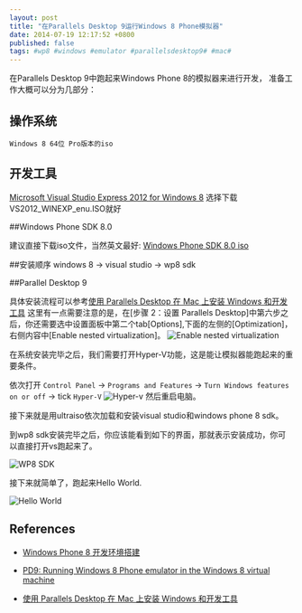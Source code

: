 ```yaml
---
layout: post
title: "在Parallels Desktop 9运行Windows 8 Phone模拟器"
date: 2014-07-19 12:17:52 +0800
published: false
tags: #wp8 #windows #emulator #parallelsdesktop9# #mac#
---
```


在Parallels Desktop 9中跑起来Windows Phone 8的模拟器来进行开发， 准备工作大概可以分为几部分：

## 操作系统

	Windows 8 64位 Pro版本的iso
	
## 开发工具

[Microsoft Visual Studio Express 2012 for Windows 8](http://www.microsoft.com/en-US/download/details.aspx?id=30664)	选择下载VS2012_WINEXP_enu.ISO就好

##Windows Phone SDK 8.0

建议直接下载iso文件，当然英文最好: [Windows Phone SDK 8.0 iso](http://download.microsoft.com/download/9/3/8/938A5074-461F-4E3D-89F4-5CE2F42C1E36/fulltril30/iso/wpsdkv80_enu1.iso)

##安装顺序
	windows 8  -> visual studio -> wp8 sdk


##Parallel Desktop 9

具体安装流程可以参考[使用 Parallels Desktop 在 Mac 上安装 Windows 和开发工具](http://msdn.microsoft.com/zh-cn/library/windows/apps/jj945424.aspx) 这里有一点需要注意的是，在[步骤 2：设置 Parallels Desktop]中第六步之后，你还需要选中设置面板中第二个tab[Options],下面的左侧的[Optimization]，右侧内容中[Enable nested virtualization]。
![Enable nested virtualization](https://cloud.githubusercontent.com/assets/491610/3633860/411b570c-0f00-11e4-947c-61cc1cbf1e80.png)

在系统安装完毕之后，我们需要打开Hyper-V功能，这是能让模拟器能跑起来的重要条件。

依次打开 `Control Panel` -> `Programs and Features` -> `Turn Windows features on or off` -> tick `Hyper-V`
![Hyper-v](https://cloud.githubusercontent.com/assets/491610/3633861/4cf12098-0f00-11e4-8ee4-c498a98e9526.png)
然后重启电脑。

接下来就是用ultraiso依次加载和安装visual studio和windows phone 8 sdk。

到wp8 sdk安装完毕之后，你应该能看到如下的界面，那就表示安装成功，你可以直接打开vs跑起来了。

![WP8 SDK](https://cloud.githubusercontent.com/assets/491610/3633863/66cdbef4-0f00-11e4-8e19-30d2dd129595.png)

接下来就简单了，跑起来Hello World.

![Hello World](https://cloud.githubusercontent.com/assets/491610/3633873/21cd0b1a-0f01-11e4-94c1-d68667859675.png)


## References

* [Windows Phone 8 开发环境搭建](http://www.cnblogs.com/fengbeihong/archive/2013/01/28/2880179.html)

* [PD9: Running Windows 8 Phone emulator in the Windows 8 virtual machine](http://kb.parallels.com/en/115211)

* [使用 Parallels Desktop 在 Mac 上安装 Windows 和开发工具](http://msdn.microsoft.com/zh-cn/library/windows/apps/jj945424.aspx)


